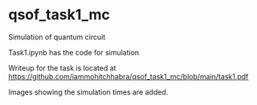 # qsof_task1_mc
Simulation of quantum circuit

Task1.ipynb has the code for simulation  

Writeup for the task is located at
https://github.com/iammohitchhabra/qsof_task1_mc/blob/main/task1.pdf

Images showing the simulation times are added.
